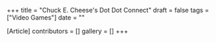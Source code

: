 +++
title = "Chuck E. Cheese's Dot Dot Connect"
draft = false
tags = ["Video Games"]
date = ""

[Article]
contributors = []
gallery = []
+++